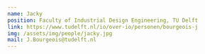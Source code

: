 ```yaml
---
name: Jacky
position: Faculty of Industrial Design Engineering, TU Delft
link: https://www.tudelft.nl/io/over-io/personen/bourgeois-j
img: /assets/img/people/jacky.jpg
mail: J.Bourgeois@tudelft.nl
---
```

